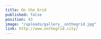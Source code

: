 ```yaml
---
title: On the Grid
published: false
position: 43
image: "/uploads/gallery__onthegrid.jpg"
link: http://www.onthegrid.city/
---
```


